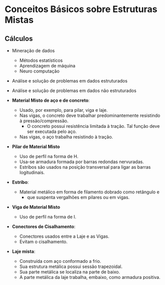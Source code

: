 # Conceitos Básicos sobre Estruturas Mistas

## Cálculos
- Mineração de dados
    - Métodos estatísticos
    - Aprendizagem de máquina
    - Neuro computação
- Análise e solução de problemas em dados estruturados
- Análise e solução de problemas em dados não estruturados

- **Material Misto de aço e de concreto**:
    - Usado, por exemplo, para pilar, viga e laje.
    - Nas vigas, o concreto deve trabalhar predominantemente resistindo à pressão/compressão.
        - O concreto possui resistência limitada à tração. Tal função deve ser executada pelo aço.
    - Nas vigas, o aço trabalha resistindo à tração.

- **Pilar de Material Misto**
    - Uso de perfil na forma de H.
    - Usa-se armadura formada por barras redondas nervuradas.
    - Estribos são usados na posição transversal para ligar as barras logitudinais. 

- **Estribo**:
    - Material metálico em forma de filamento dobrado como retângulo e
        - que suspenta vergalhões em pilares ou em vigas. 

- **Viga de Material Misto**
    - Uso de perfil na forma de I.

- **Conectores de Cisalhamento**:
    - Conectores usados entre a Laje e as Vigas.
    - Evitam o cisalhamento.
    
- **Laje mista**:
    - Construída com aço conformado a frio.
    - Sua estrutura metálica possui sessão trapezoidal.
    - Sua parte metálica se localiza na parte de baixo.
    - A parte metálica da laje trabalha, embaixo, como armadura positiva.
    